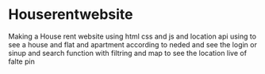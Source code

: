 # Houserentwebsite
Making a House rent website using html css and js and location api using to see a house and flat and apartment according to neded and see the login or sinup and search function with filtring and map to see the location live of falte pin
